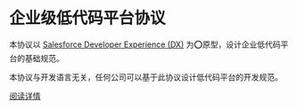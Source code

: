 # 企业级低代码平台协议

本协议以 [Salesforce Developer Experience (DX)](https://developer.salesforce.com/developer-centers/developer-experience) 为⭕原型，设计企业低代码平台的基础规范。

本协议与开发语言无关，任何公司可以基于此协议设计低代码平台的开发规范。

[阅读详情](./src/pages/docs/overview.mdx)